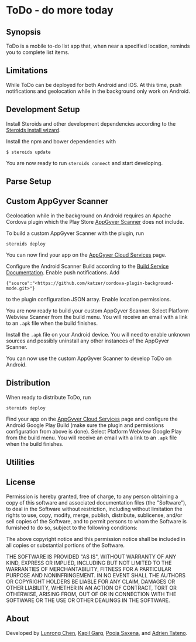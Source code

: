 # ToDo - do more today

## Synopsis

ToDo is a mobile to-do list app that, when near a specified location, reminds
you to complete list items.

## Limitations

While ToDo can be deployed for both Android and iOS. At this time, push
notifications and geolocation while in the background only work on Android.

## Development Setup

Install Steroids and other development dependencies according to the
[Steroids install wizard](https://academy.appgyver.com/installwizard/).

Install the npm and bower dependencies with

```
$ steroids update
```

You are now ready to run `steroids connect` and start developing.

## Parse Setup

## Custom AppGyver Scanner

Geolocation while in the background on Android requires an Apache Cordova plugin
which the Play Store [AppGyver Scanner](https://play.google.com/store/apps/details?id=com.appgyver.freshandroid)
does not include.

To build a custom AppGyver Scanner with the plugin, run

```
steroids deploy
```

You can now find your app on the
[AppGyver Cloud Services](https://cloud.appgyver.com/applications) page.

Configure the Android Scanner Build according to the
[Build Service Documentation](http://docs.appgyver.com/tooling/build-service/).
Enable push notifications. Add

```
{"source":"<https://github.com/katzer/cordova-plugin-background-mode.git>"}
```

to the plugin configuration JSON array. Enable location permissions.

You are now ready to build your custom AppGyver Scanner. Select Platform Webview
Scanner from the build menu. You will receive an email with a link to an `.apk`
file when the build finishes.

Install the `.apk` file on your Android device. You will need to enable unknown
sources and possibly uninstall any other instances of the AppGyver Scanner.

You can now use the custom AppGyver Scanner to develop ToDo on Android.

## Distribution

When ready to distribute ToDo, run

```
steroids deploy
```

Find your app on the
[AppGyver Cloud Services](https://cloud.appgyver.com/applications) page and
configure the Android Google Play Build (make sure the plugin and permissions
configuration from above is done). Select Platform Webview Google Play from the
build menu. You will receive an email with a link to an `.apk` file when the
build finishes.

## Utilities

## License

Permission is hereby granted, free of charge, to any person obtaining a copy of
this software and associated documentation files (the "Software"), to deal in
the Software without restriction, including without limitation the rights to
use, copy, modify, merge, publish, distribute, sublicense, and/or sell copies of
the Software, and to permit persons to whom the Software is furnished to do so,
subject to the following conditions:

The above copyright notice and this permission notice shall be included in all
copies or substantial portions of the Software.

THE SOFTWARE IS PROVIDED "AS IS", WITHOUT WARRANTY OF ANY KIND, EXPRESS OR
IMPLIED, INCLUDING BUT NOT LIMITED TO THE WARRANTIES OF MERCHANTABILITY, FITNESS
FOR A PARTICULAR PURPOSE AND NONINFRINGEMENT.  IN NO EVENT SHALL THE AUTHORS OR
COPYRIGHT HOLDERS BE LIABLE FOR ANY CLAIM, DAMAGES OR OTHER LIABILITY, WHETHER
IN AN ACTION OF CONTRACT, TORT OR OTHERWISE, ARISING FROM, OUT OF OR IN
CONNECTION WITH THE SOFTWARE OR THE USE OR OTHER DEALINGS IN THE SOFTWARE.

## About

Developed by [Lunrong Chen](https://github.com/lunrongchen),
[Kapil Garg](https://github.com/kapil1garg),
[Pooja Saxena](https://github.com/pooja335), and
[Adrien Tateno](https://github.com/katsuya94).
